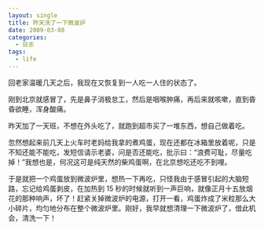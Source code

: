 ```yaml
---
layout: single
title: 昨天洗了一下微波炉
date: 2009-03-08
categories:
  - 日志
tags:
  - life
---
```


回老家温暖几天之后，我现在又恢复到一人吃一人住的状态了。

刚到北京就感冒了，先是鼻子消极怠工，然后是咽喉肿痛，再后来就咳嗽，直到昏昏欲睡，浑身酸痛。

昨天加了一天班，不想在外头吃了，就跑到超市买了一堆东西，想自己做着吃。

忽然想起来前几天上火车时老妈给我拿的煮鸡蛋，现在还都在冰箱里放着呢，只是不知还能不能吃，发短信请示老婆，问是否还能吃，批示曰：“浪费可耻，尽量吃掉！”我想也是，何况这可是纯天然的柴鸡蛋啊，在北京想吃还吃不到哩。

于是就把一个鸡蛋放到微波炉里，想热一下再吃，只怪我由于感冒引起的大脑短路，忘记给鸡蛋剥皮，在加热到 15 秒的时候就听到一声巨响，就像正月十五放烟花的那种响声，坏了！赶紧关掉微波炉的电源，打开一看，鸡蛋炸成了米粒那么大小碎片，均匀地分布在整个微波炉里。刚好，我早就想清理一下微波炉了，借此机会，清洗一下！
